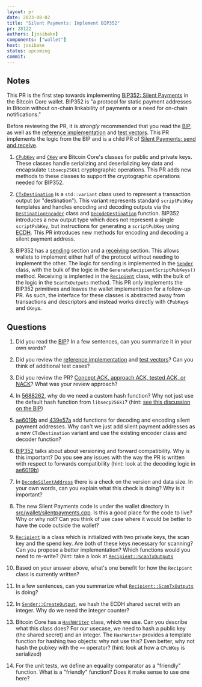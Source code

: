 ```yaml
---
layout: pr
date: 2023-08-02
title: "Silent Payments: Implement BIP352"
pr: 28122
authors: [josibake]
components: ["wallet"]
host: josibake
status: upcoming
commit:
---
```


## Notes

This PR is the first step towards implementing [BIP352: Silent Payments](https://github.com/bitcoin/bips/pull/1458) in the Bitcoin Core wallet. BIP352 is "a protocol for static payment addresses in Bitcoin without on-chain linkability of payments or a need for on-chain notifications."

Before reviewing the PR, it is _strongly_ recommended that you read the [BIP](https://github.com/bitcoin/bips/pull/1458), as well as the [reference implementation](https://github.com/bitcoin-core-review-club/bips/blob/cfe0771a0408a2d2de278d4e95bb9a33bd1615b2/bip-0352/reference.py) and [test vectors](https://github.com/bitcoin-core-review-club/bips/blob/cfe0771a0408a2d2de278d4e95bb9a33bd1615b2/bip-0352/send_and_receive_test_vectors.json). This PR implements the logic from the BIP and is a child PR of [Silent Payments: send and receive](https://github.com/bitcoin/bitcoin/pull/27827).

1. [`CPubKey`](https://github.com/bitcoin-core-review-club/bitcoin/blob/56882622faf469b6f948f79a69c3c8ddbde92ff8/src/pubkey.h#L33) and [`CKey`](https://github.com/bitcoin-core-review-club/bitcoin/blob/56882622faf469b6f948f79a69c3c8ddbde92ff8/src/key.h#L32) are Bitcoin Core's classes for public and private keys. These classes handle serializing and deserializing key data and encapsulate `libsecp256k1` cryptographic operations. This PR adds new methods to these classes to support the cryptographic operations needed for BIP352.


1. [`CTxDestination`](https://github.com/bitcoin-core-review-club/bitcoin/blob/439e57aa88d33e9c61e4c38a37526133a79ab188/src/script/standard.h#L149) is a `std::variant` class used to represent a transaction output (or "destination"). This variant represents standard `scriptPubKey` templates and handles encoding and decoding outputs via the [`DestinationEncoder`](https://github.com/bitcoin-core-review-club/bitcoin/blob/439e57aa88d33e9c61e4c38a37526133a79ab188/src/key_io.cpp#L21) class and [`DecodeDestination`](https://github.com/bitcoin-core-review-club/bitcoin/blob/439e57aa88d33e9c61e4c38a37526133a79ab188/src/key_io.cpp#L81) function. BIP352 introduces a new output type which does not represent a single `scriptPubKey`, but instructions for generating a `scriptPubKey` using [ECDH](https://github.com/bitcoin/bips/blob/cfe0771a0408a2d2de278d4e95bb9a33bd1615b2/bip-0352.mediawiki#overview). This PR introduces new methods for encoding and decoding a silent payment address.

1. BIP352 has a [sending](https://github.com/bitcoin-core-review-club/bips/blob/cfe0771a0408a2d2de278d4e95bb9a33bd1615b2/bip-0352.mediawiki#user-content-Sender) section and a [receiving](https://github.com/bitcoin-core-review-club/bips/cfe0771a0408a2d2de278d4e95bb9a33bd1615b2/bip-0352.mediawiki#user-content-Receiver) section. This allows wallets to implement either half of the protocol without needing to implement the other. The logic for sending is implemented in the [`Sender`](https://github.com/bitcoin-core-review-club/bitcoin/commit/c75d9de0683a91151eb4a508cb64a8937ca92bdd/src/wallet/silentpayments.h#L41) class, with the bulk of the logic in the `GenerateRecipientScriptPubKeys()` method. Receiving is implented in the [`Recipient`](https://github.com/bitcoin-core-review-club/bitcoin/commit/c75d9de0683a91151eb4a508cb64a8937ca92bdd/src/wallet/silentpayments.h#L10) class, with the bulk of the logic in the `ScanTxOutputs` method. This PR only implements the BIP352 primitives and leaves the wallet implementation for a follow-up PR. As such, the interface for these classes is abstracted away from transactions and descriptors and instead works directly with `CPubKey`s and `CKey`s.

## Questions

1. Did you read the [BIP](https://github.com/bitcoin/bips/pull/1458)? In a few sentences, can you summarize it in your own words?

1. Did you review the [reference implementation](https://github.com/bitcoin-core-review-club/bips/blob/cfe0771a0408a2d2de278d4e95bb9a33bd1615b2/bip-0352/reference.py) and [test vectors](https://github.com/bitcoin-core-review-club/bips/blob/cfe0771a0408a2d2de278d4e95bb9a33bd1615b2/bip-0352/send_and_receive_test_vectors.json)? Can you think of additional test cases?

1. Did you review the PR? [Concept ACK, approach ACK, tested ACK, or NACK](https://github.com/bitcoin/bitcoin/blob/master/CONTRIBUTING.md#peer-review)? What was your review approach?

1. In [5688262](https://github.com/bitcoin-core-review-club/bitcoin/commit/56882622faf469b6f948f79a69c3c8ddbde92ff8), why do we need a custom hash function? Why not just use the default hash function from `libsecp256k1`? (hint: [see this discussion on the BIP](https://github.com/bitcoin/bips/pull/1458#pullrequestreview-1466163601))

1. [ae6019b](https://github.com/bitcoin-core-review-club/bitcoin/commit/ae6019b3a5f99e63b5f23e48fd430147b8500877) and [439e57a](https://github.com/bitcoin-core-review-club/bitcoin/commit/439e57aa88d33e9c61e4c38a37526133a79ab188) add functions for decoding and encoding silent payment addresses. Why can't we just add silent payment addresses as a new `CTxDestination` variant and use the existing encoder class and decoder function?

1. [BIP352](https://github.com/bitcoin-core-review-club/bips/cfe0771a0408a2d2de278d4e95bb9a33bd1615b2/bip-0352.mediawiki#versions) talks about about versioning and forward compatibility. Why is this important? Do you see any issues with the way the PR is written with respect to forwards compatibility (hint: look at the decoding logic in [ae6019b](https://github.com/bitcoin-core-review-club/bitcoin/commit/ae6019b3a5f99e63b5f23e48fd430147b8500877))

1. In [`DecodeSilentAddress`](https://github.com/bitcoin-core-review-club/bitcoin/commit/ae6019b3a5f99e63b5f23e48fd430147b8500877#diff-a83ac7cb4a9d60b647db6378ccfad815005724e594bf53f49745b0f40701292fR327) there is a check on the version and data size. In your own words, can you explain what this check is doing? Why is it important?

1. The new Silent Payments code is under the wallet directory in [src/wallet/silentpayments.cpp](https://github.com/bitcoin/bitcoin/blob/2dedccebac504b6f3aea68cea6eb7537a16fd8ea/src/wallet/silentpayments.cpp). Is this a good place for the code to live? Why or why not? Can you think of use case where it would be better to have the code outside the wallet?

1. [`Recipient`](https://github.com/bitcoin-core-review-club/bitcoin/commit/2dedccebac504b6f3aea68cea6eb7537a16fd8ea/src/wallet/silentpayments.h) is a class which is initialized with two private keys, the scan key and the spend key. Are both of these keys necessary for scanning? Can you propose a better implementation? Which functions would you need to re-write? (hint: take a look at [`Recipient::ScanTxOutputs`](https://github.com/bitcoin-core-review-club/bitcoin/commit/2dedccebac504b6f3aea68cea6eb7537a16fd8ea#diff-44259d668fd117234d32cc93447c309aaeabcc780fdd38b1de6a187484040f8cR50)

1. Based on your answer above, what's one benefit for how the `Recipient` class is currently written?

1. In a few sentences, can you summarize what [`Recipient::ScanTxOutputs`](https://github.com/bitcoin-core-review-club/bitcoin/commit/2dedccebac504b6f3aea68cea6eb7537a16fd8ea#diff-44259d668fd117234d32cc93447c309aaeabcc780fdd38b1de6a187484040f8cR50) is doing?

1. In [`Sender::CreateOutput`](https://github.com/bitcoin-core-review-club/bitcoin/commit/2dedccebac504b6f3aea68cea6eb7537a16fd8ea#diff-44259d668fd117234d32cc93447c309aaeabcc780fdd38b1de6a187484040f8cR94), we hash the ECDH shared secret with an integer. Why do we need the integer counter?

1. Bitcoin Core has a [`HashWriter`](https://github.com/bitcoin-core-review-club/bitcoin/blob/2dedccebac504b6f3aea68cea6eb7537a16fd8ea/src/hash.h) class, which we use. Can you describe what this class does? For our usecase, we need to hash a public key (the shared secret) and an integer. The `HashWriter` provides a template function for hashing two objects: why not use this? Even better, why not hash the pubkey with the `<<` operator? (hint: look at how a `CPubKey` is serialized)

1. For the unit tests, we define an equality comparator as a "friendly" function. What is a "friendly" function? Does it make sense to use one here?

<!-- TODO: After meeting 1, uncomment and add meeting log between the irc tags
## Meeting Log

### Meeting 1

{% irc %}
{% endirc %}
-->
<!-- TODO: After meeting 2, uncomment and add meeting log between the irc tags
### Meeting 2

{% irc %}
{% endirc %}
-->
